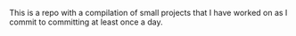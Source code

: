 This is a repo with a compilation of small projects that I have worked on as I commit to committing at least once a day.
